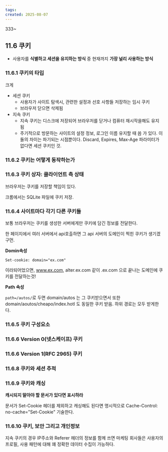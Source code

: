 ```yaml
---
tags: 
created: 2025-08-07
---
```

333~
## 11.6 쿠키
- 사용자를 **식별하고 세션을 유지하는 방식** 중 현재까지 **가장 널리 사용하는 방식**

### 11.6.1 쿠키의 타입
크게
- 세션 쿠키
	- 사용자가 사이트 탐색시, 관련한 설정과 선호 사항들 저장하는 임시 쿠키
	- 브라우저 닫으면 삭제됨
- 지속 쿠키
	- 지속 쿠키는 디스크에 저장되어 브라우저를 닫거나 컴퓨터 재시작을해도 유지됨
	- 주기적으로 방문하는 사이트의 설정 정보, 로그인 이름 유지할 때 씀
가 있다. 이 둘의 차이는 파기되는 시점뿐이다. Discard, Expires, Max-Age 파라미터가 없다면 세션 쿠키인 것.
### 11.6.2 쿠키는 어떻게 동작하는가

### 11.6.3 쿠키 상자: 클라이언트 측 상태
브라우저는 쿠키를 저장할 책임이 있다.

크롬에서는 SQLite 파일에 쿠키 저장.
### 11.6.4 사이트마다 각기 다른 쿠키들

보통 브라우저는 쿠키를 생성한 서버에게만 쿠키에 담긴 정보를 전달한다.

한 페이지에서 여러 서버에서 api호출하면 그 api 서버의 도메인이 찍힌 쿠키가 생기겠구먼.

**Domin속성**

`Set-cookie: domain="ex.com"`

이라되어었으면, www.ex.com, alter.ex.com 같이 .ex.com 으로 끝나는 도메인에 쿠키를 전달하는것!

**Path 속성**

`path=/autos/`로 두면 domain/autos 는 그 쿠키받으면서 또한 domain/aoutos/cheapo/index.hotl 도 동일한 쿠키 받음. 하위 경로는 모두 받게한다.


### 11.6.5 쿠키 구성요소
### 11.6.6 Version 0(넷스케이프) 쿠키
### 11.6.6 Version 1(RFC 2965) 쿠키
### 11.6.8 쿠키와 세션 추적
### 11.6.9 쿠키와 캐싱

**캐시되지 말아야 할 문서가 있다면 표시하라**

문서가 Set-Cookie 헤더를 제외하고 캐싱해도 된다면 명시적으로 Cache-Control: no-cache="Set-Cookie" 기술한다.
### 11.6.10 쿠키, 보안 그리고 개인정보

지속 쿠키의 경우 IP주소와 Referer 헤더의 정보를 함께 쓰면 마케팅 회사들은 사용자의 프로필, 사용 패턴에 대해 꽤 정확한 데이터 수집이 가능하다.